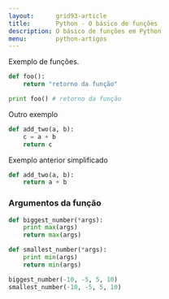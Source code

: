 ```yaml
---
layout:      grid93-article
title:       Python - O básico de funções
description: O básico de funções em Python
menu:        python-artigos
---
```



Exemplo de funções.

```python
def foo():
    return "retorno da função"

print foo() # retorno da função
```

Outro exemplo

```python
def add_two(a, b):
    c = a + b
    return c
```

Exemplo anterior simplificado

```python
def add_two(a, b):
    return a + b
```


### Argumentos da função

```python
def biggest_number(*args):
    print max(args)
    return max(args)
```


```python
def smallest_number(*args):
    print min(args)
    return min(args)

biggest_number(-10, -5, 5, 10)
smallest_number(-10, -5, 5, 10)
```

